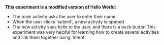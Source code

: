 ****This experiment is a modified version of Hello World:****
- The main activity asks the user to enter their name
- When the user clicks 'submit', a new activity is opened
- The new activity says hello to the user, and there is a back button
This experiment was very helpful for learning how to create several activities and 
link them together using 'intent'.